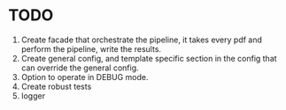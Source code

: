 # TODO

1. Create facade that orchestrate the pipeline, it takes every pdf and perform the pipeline, write the results.
2. Create general config, and template specific section in the config that can override the general config.
3. Option to operate in DEBUG mode.
4. Create robust tests
5. logger
